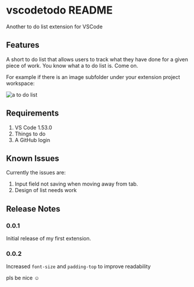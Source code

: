 # vscodetodo README

 Another to do list extension for VSCode

## Features

A short to do list that allows users to track what they have done for a given piece of work. You know what a to do list is. Come on.

For example if there is an image subfolder under your extension project workspace:

![a to do list](https://i.imgur.com/9bDCkFt.png\ "Pretty basic stuff")

<!-- > Tip: Many popular extensions utilize animations. This is an excellent way to show off your extension! We recommend short, focused animations that are easy to follow. -->

## Requirements

1) VS Code 1.53.0
1) Things to do
1) A GitHub login

<!-- ## Extension Settings
 -->


<!-- For example:

This extension contributes the following settings:

* `myExtension.enable`: enable/disable this extension
* `myExtension.thing`: set to `blah` to do something -->

## Known Issues

Currently the issues are:

1) Input field not saving when moving away from tab.
1) Design of list needs work

## Release Notes

### 0.0.1

Initial release of my first extension.

### 0.0.2

Increased `font-size` and `padding-top` to improve readability

pls be nice ☺
